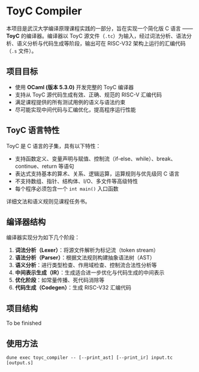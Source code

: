 # ToyC Compiler

本项目是武汉大学编译原理课程实践的一部分，旨在实现一个简化版 C 语言 —— **ToyC** 的编译器。编译器以 ToyC 源文件（`.tc`）为输入，经过词法分析、语法分析、语义分析与代码生成等阶段，输出可在 RISC-V32 架构上运行的汇编代码（`.s` 文件）。

## 项目目标

- 使用 **OCaml (版本 5.3.0)** 开发完整的 ToyC 编译器
- 支持从 ToyC 源代码生成有效、正确、规范的 RISC-V 汇编代码
- 满足课程提供的所有测试用例的语义与语法约束
- 尽可能实现中间代码与汇编优化，提高程序运行性能

## ToyC 语言特性

ToyC 是 C 语言的子集，具有以下特性：

- 支持函数定义、变量声明与赋值、控制流（if-else、while）、break、continue、return 等语句
- 表达式支持基本的算术、关系、逻辑运算，运算规则与优先级同 C 语言
- 不支持数组、指针、结构体、I/O、多文件等高级特性
- 每个程序必须包含一个 `int main()` 入口函数

详细文法和语义规则见课程任务书。

## 编译器结构

编译器实现分为如下几个阶段：

1. **词法分析（Lexer）**：将源文件解析为标记流（token stream）
2. **语法分析（Parser）**：根据文法规则构建抽象语法树（AST）
3. **语义分析**：进行类型检查、作用域检查、控制流合法性分析等
4. **中间表示生成（IR）**：生成适合进一步优化与代码生成的中间表示
5. **优化阶段**：如常量传播、死代码消除等
6. **代码生成（Codegen）**：生成 RISC-V32 汇编代码

## 项目结构

To be finished

## 使用方法


`dune exec toyc_compiler -- [--print_ast] [--print_ir] input.tc [output.s]`